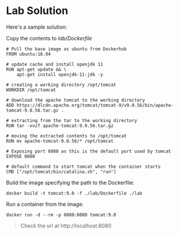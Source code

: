 # Lab Solution

Here's a sample solution:

Copy the contents to _lab/Dockerfile_

```
# Pull the base image as ubuntu from Dockerhub
FROM ubuntu:18.04

# update cache and install openjdk 11
RUN apt-get update && \
    apt-get install openjdk-11-jdk -y

# creating a working directory /opt/tomcat
WORKDIR /opt/tomcat

# download the apache tomcat to the working directory
ADD https://dlcdn.apache.org/tomcat/tomcat-9/v9.0.56/bin/apache-tomcat-9.0.56.tar.gz .

# extracting from the tar to the working directory
RUN tar -xvzf apache-tomcat-9.0.56.tar.gz

# moving the extracted contents to /opt/tomcat
RUN mv apache-tomcat-9.0.56/* /opt/tomcat

# Exposing port 8080 as this is the default port used by tomcat
EXPOSE 8080

# default command to start tomcat when the container starts
CMD ["/opt/tomcat/bin/catalina.sh", "run"]
```

Build the image specifying the path to the Dockerfile:

```
docker build -t tomcat:9.0 -f ./lab/Dockerfile ./lab
```

Run a container from the image:

```
docker run -d --rm -p 8080:8080 tomcat:9.0
```

> Check the url at http://localhost:8080
